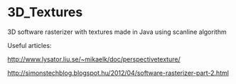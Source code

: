 # 3D_Textures
3D software rasterizer with textures made in Java using scanline algorithm

Useful articles:

http://www.lysator.liu.se/~mikaelk/doc/perspectivetexture/

http://simonstechblog.blogspot.hu/2012/04/software-rasterizer-part-2.html
